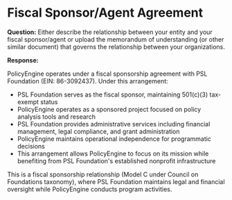 # Fiscal Sponsor/Agent Agreement

**Question:** Either describe the relationship between your entity and your fiscal sponsor/agent or upload the memorandum of understanding (or other similar document) that governs the relationship between your organizations.

**Response:**

PolicyEngine operates under a fiscal sponsorship agreement with PSL Foundation (EIN: 86-3092437). Under this arrangement:

- PSL Foundation serves as the fiscal sponsor, maintaining 501(c)(3) tax-exempt status
- PolicyEngine operates as a sponsored project focused on policy analysis tools and research
- PSL Foundation provides administrative services including financial management, legal compliance, and grant administration
- PolicyEngine maintains operational independence for programmatic decisions
- This arrangement allows PolicyEngine to focus on its mission while benefiting from PSL Foundation's established nonprofit infrastructure

This is a fiscal sponsorship relationship (Model C under Council on Foundations taxonomy), where PSL Foundation maintains legal and financial oversight while PolicyEngine conducts program activities.
